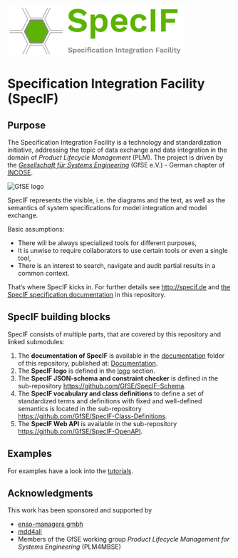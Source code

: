 ![SpecIF - Specification Integration Facility](./logo/SpecIF_Logo_small.png)

# Specification Integration Facility (SpecIF)

## Purpose

The Specification Integration Facility is a technology and standardization initiative, addressing the topic of data exchange and data integration in 
the domain of *Product Lifecycle Management* (PLM).
The project is driven by the [*Gesellschaft für Systems Engineering*](https://www.gfse.de/) (GfSE e.V.) - German chapter of [INCOSE](https://www.incose.org/).  

![GfSE logo](https://www.gfse.de/images/GfSE-Logo_web.jpg)

SpecIF represents the visible, i.e. the diagrams and the text, as well as the semantics of system specifications for model integration and model exchange.

Basic assumptions:
- There will be always specialized tools for different purposes,
- It is unwise to require collaborators to use certain tools or even a single tool,
- There is an interest to search, navigate and audit partial results in a common context.

That‘s where SpecIF kicks in. For further details see http://specif.de and [the SpecIF specification documentation](./documentation/Readme.md) in this repository.

## SpecIF building blocks

SpecIF consists of multiple parts, that are covered by this repository and linked submodules:

1. The **documentation of SpecIF** is available in the [documentation](https://github.com/GfSE/SpecIF/tree/master/documentation) folder of this repository, published at: <a href="https://specif.de/Documentation/" target="_blank">Documentation</a>. 
2. The **SpecIF logo** is defined in the [logo](https://github.com/GfSE/SpecIF/tree/master/logo) section. 
3. The **SpecIF JSON-schema and constraint checker** is defined in the sub-repository https://github.com/GfSE/SpecIF-Schema.
4. The **SpecIF vocabulary and class definitions** to define a set of standardized terms and definitions with fixed and well-defined semantics is located in the sub-repository https://github.com/GfSE/SpecIF-Class-Definitions.
6. The **SpecIF Web API** is available in the sub-repository https://github.com/GfSE/SpecIF-OpenAPI.

## Examples

For examples have a look into the <a href="https://specif.de/Tutorials/" target="_blank">tutorials</a>.

## Acknowledgments

This work has been sponsored and supported by 
* [enso-managers gmbh](http://enso-managers.de) 
* [mdd4all](http://mdd4all.de)
* Members of the GfSE working group *Product Lifecycle Management for Systems Engineering* (PLM4MBSE)
